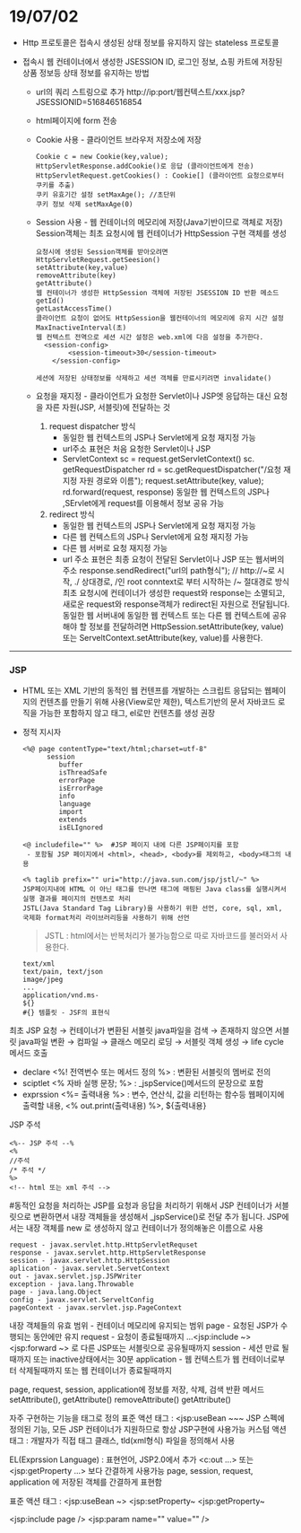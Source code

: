 # 19/07/02



- Http 프로토콜은 접속시 생성된 상태 정보를 유지하지 않는 stateless 프로토콜

- 접속시 웹 컨테이너에서 생성한 JSESSION ID, 로그인 정보, 쇼핑 카트에 저장된 상품 정보등 상태 정보를 유지하는 방법

  - url의 쿼리 스트링으로 추가
    http://ip:port/웹컨텍스트/xxx.jsp?JSESSIONID=516846516854

  - html페이지에 <input type=hidden name="" value=""> form 전송

  - Cookie 사용 - 클라이언트 브라우저 저장소에 저장

    ```
    Cookie c = new Cookie(key,value);
    HttpServletResponse.addCookie()로 응답 (클라이언트에게 전송)
    HttpServletRequest.getCookies() : Cookie[] (클라이언트 요청으로부터 쿠키를 추출)
    쿠키 유효기간 설정 setMaxAge(); //초단위
    쿠키 정보 삭제 setMaxAge(0)
    ```

  - Session 사용 - 웹 컨테이너의 메모리에 저장(Java기반이므로 객체로 저장)
    Session객체는 최초 요청시에 웹 컨테이너가 HttpSession 구현 객체를 생성

    ```
    요청시에 생성된 Session객체를 받아오려면 HttpServletRequest.getSeesion()
    setAttribute(key,value)
    removeAttribute(key)
    getAttribute()
    웹 컨테이너가 생성한 HttpSession 객체에 저장된 JSESSION ID 반환 메소드 getId()
    getLastAccessTime()
    클라이언트 요청이 없어도 HttpSession을 웹컨테이너의 메모리에 유지 시간 설정 MaxInactiveInterval(초)
    웹 컨텍스트 전역으로 세션 시간 설정은 web.xml에 다음 설정을 추가한다.
      <session-config>
            <session-timeout>30</session-timeout>
        </session-config>
        
    세션에 저장된 상태정보를 삭제하고 세션 객체를 만료시키려면 invalidate()
    ```

  - 요청을 재지정 - 클라이언트가 요청한 Servlet이나 JSP엣 응답하는 대신 요청을 자른 자원(JSP, 서블릿)에 전달하는 것

    1. request dispatcher 방식
       - 동일한 웹 컨텍스트의 JSP나 Servlet에게 요청 재지정 가능
       - url주소 표현은 처음 요청한 Servlet이나 JSP
       - ServletContext sc = request.getServletContext()
         sc. getRequestDispatcher rd = sc.getRequestDispatcher("/요청 재지정 자원 경로와 이름");
         request.setAttribute(key, value);
         rd.forward(request, response)
         동일한 웹 컨텍스트의 JSP나 ,SErvlet에게 request를 이용해서 정보 공유 가능
    2. redirect 방식
       - 동일한 웹 컨텍스트의 JSP나 Servlet에게 요청 재지정 가능
       - 다른 웹 컨텍스트의 JSP나 Servlet에게 요청 재지정 가능
       - 다른 웹 서버로 요청 재지정 가능
       - url 주소 표현은 최종 요청이 전달된 Servlet이나 JSP 또는 웹서버의 주소
         response.sendRedirect("url의 path형식"); // http://~로 시작, ./ 상대경로, /인 root conntext로 부터 시작하는 /~ 절대경로 방식
         최초 요청시에 컨테이너가 생성한 request와 response는 소멸되고, 새로운 request와 response객체가 redirect된 자원으로 전달됩니다.
         동일한 웹 서버내에 동일한 웹 컨텍스트 또는 다른 웹 컨텍스트에 공유해야 할 정보를 전달하려면 HttpSession.setAttribute(key, value) 또는 ServeltContext.setAttribute(key, value)를 사용한다.



---



### JSP

- HTML 또는 XML 기반의 동적인 웹 컨텐프를 개발하는 스크립트
  응답되는 웹페이지의 컨텐츠를 만들기 위해 사용(View로만 제한), 텍스트기반의 문서
  자바코드 로직을 가능한 포함하지 않고 태그, el로만 컨텐츠를 생성 권장

- 정적 지시자

  ```
  <%@ page contentType="text/html;charset=utf-8"
  		session
           buffer
           isThreadSafe
           errorPage
           isErrorPage
           info
           language
           import
           extends
           isELIgnored
  ```

  ```
  <@ includefile="" %>	#JSP 페이지 내에 다른 JSP페이지를 포함
   - 포함될 JSP 페이지에서 <html>, <head>, <body>를 제외하고, <body>태그의 내용
  ```

  ```
  <% taglib prefix="" uri="http://java.sun.com/jsp/jstl/~" %>
  JSP페이지내에 HTML 이 아닌 태그를 만나면 태그에 매핑된 Java class를 실행시켜서 실행 결과를 페이지의 컨텐츠로 처리
  JSTL(Java Standard Tag Library)을 사용하기 위한 선언, core, sql, xml, 국제화 format처리 라이브러리등을 사용하기 위해 선언
  ```

  > JSTL : html에서는 반복처리가 불가능함으로 따로 자바코드를 불러와서 사용한다.
  >


  ```
  text/xml
  text/pain, text/json
  image/jpeg
  ...
  application/vnd.ms-
  ${}
  #{} 템플릿 - JSF의 표현식
  ```



최초 JSP 요청 → 컨테이너가 변환된 서블릿 java파일을 검색 → 존재하지 않으면 서블릿 java파일 변환 → 컴파일 → 클래스 메모리 로딩 → 서블릿 객체 생성 → life cycle 메서드 호출

- declare <%! 전역번수 또는 메서드 정의 %> : 변환된 서블릿의 멤버로 전의
- sciptlet <% 자바 실행 문장; %> : _jspService()메서드의 문장으로 포함
- exprssion <%= 출력내용 %> : 변수, 연산식, 값을 리턴하는 함수등 웹페이지에 출력할 내용, <% out.print(출력내용) %>, ${출력내용} 

JSP 주석

```
<%-- JSP 주석 --%
<%
//주석
/* 주석 */
%>
<!-- html 또는 xml 주석 -->
```



#동적인 요청을 처리하는 JSP를 요청과 응답을 처리하기 위해서 JSP 컨테이너가 서블릿으로 변환하면서 내장 객체들을 생성해서 _jspService()로 전달 추가 됩니다.
JSP에서는 내장 객체를 new 로 생성하지 않고 컨테이너가 정의해놓은 이름으로 사용

```
request - javax.servlet.http.HttpServletRequset
response - javax.servlet.http.HttpServletResponse
session - javax.servlet.http.HttpSession
aplication - javax.servlet.ServetContext
out - javax.servlet.jsp.JSPWriter
exception - java.lang.Throwable
page - java.lang.Object
config - javax.servlet.ServeltConfig
pageContext - javax.servlet.jsp.PageContext
```

내장 객체들의 유효 범위 - 컨테이너 메모리에 유지되는 범위
page - 요청된 JSP가 수행되는 동안에만 유지
request - 요청이 종료될때까지 ...<jsp:include ~> <jsp:forward ~> 로 다른 JSP또는 서블릿으로 공유될때까지
session - 세션 만료 될때까지 또는 inactive상태에서는 30분
application - 웹 컨텍스트가 웹 컨테이너로부터 삭제될때까지 또는 웹 컨테이너가 종료될때까지

page, request, session, application에 정보를 저장, 삭제, 검색 반환 메서드
setAttribute(),
getAttribute()
removeAttribute()
getAttribute()

자주 구현하는 기능을 태그로 정의
표준 액션 태그 :  <jsp:useBean ~~~
 							JSP 스펙에 정의된 기능, 모든 JSP 컨테이너가 지원하므로 항상 JSP구현에 사용가능
커스텀 액션 태그 : 개발자가 직접 태그 클래스, tld(xml형식) 파일을 정의해서 사용

EL(Exprssion Language) : 표현언어, JSP2.0에서 추가
<c:out ...> 또는 <jsp:getProperty ...> 보다 간결하게 사용가능
page, session, request, application 에 저장된 객체를 간결하게 표현함

표준 액션 태그 : <jsp:useBean ~>
						   <jsp:setProperty~
						   <jsp:getProperty~

<jsp:include page />
<jsp:param name="" value="" />

